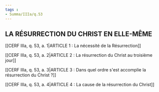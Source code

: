 ```yaml
---
tags : 
- Summa/IIIa/q.53
---
```


## LA RÉSURRECTION DU CHRIST EN ELLE-MÊME

[[CERF IIIa, q. 53, a. 1|ARTICLE 1 : La nécessité de la Résurrection]]

[[CERF IIIa, q. 53, a. 2|ARTICLE 2 : La résurrection du Christ au troisième jour]]

[[CERF IIIa, q. 53, a. 3|ARTICLE 3 : Dans quel ordre s'est accomplie la résurrection du Christ ?]]

[[CERF IIIa, q. 53, a. 4|ARTICLE 4 : La cause de la résurrection du Christ]]

